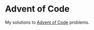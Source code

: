 # Advent of Code

My solutions to [Advent of Code] problems.

[Advent of Code]: https://adventofcode.com
